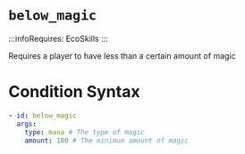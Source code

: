 # `below_magic`
:::infoRequires:
EcoSkills
:::

Requires a player to have less than a certain amount of magic
# Condition Syntax
```yaml
- id: below_magic
  args:
    type: mana # The type of magic
    amount: 100 # The minimum amount of magic
```
